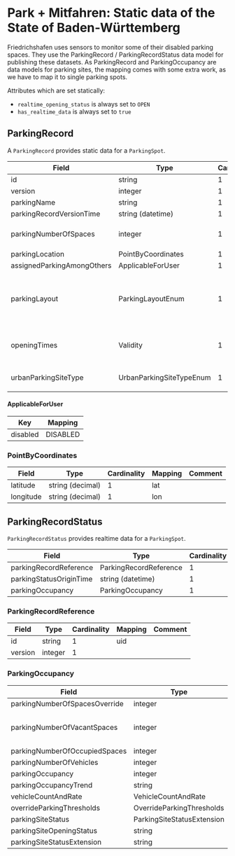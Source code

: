 # Park + Mitfahren: Static data of the State of Baden-Württemberg

Friedrichshafen uses sensors to monitor some of their disabled parking spaces. They use the
ParkingRecord / ParkingRecordStatus data model for publishing these datasets. As ParkingRecord and ParkingOccupancy
are data models for parking sites, the mapping comes with some extra work, as we have to map it to single parking
spots.

Attributes which are set statically:

* `realtime_opening_status` is always set to `OPEN`
* `has_realtime_data` is always set to `true`


## ParkingRecord

A `ParkingRecord` provides static data for a `ParkingSpot`.

| Field                      | Type                     | Cardinality | Mapping                | Comment                                                                          |
|----------------------------|--------------------------|-------------|------------------------|----------------------------------------------------------------------------------|
| id                         | string                   | 1           | uid                    |                                                                                  |
| version                    | integer                  | 1           |                        |                                                                                  |
| parkingName                | string                   | 1           | name                   |                                                                                  |
| parkingRecordVersionTime   | string (datetime)        | 1           | static_data_updated_at |                                                                                  |
| parkingNumberOfSpaces      | integer                  | 1           |                        | Has to be 1 at all times, will be validated                                      |
| parkingLocation            | PointByCoordinates       | 1           |                        |                                                                                  |
| assignedParkingAmongOthers | ApplicableForUser        | 1           | restricted_to.type     |                                                                                  |
| parkingLayout              | ParkingLayoutEnum        | 1           |                        | Values in there don't make much sense (`multiStorey` for a single parking spot). |
| openingTimes               | Validity                 | 1           | restricted_to.hours    | Transform to OSM 24/7, as there are just 24/7 datasets.                          |
| urbanParkingSiteType       | UrbanParkingSiteTypeEnum | 1           |                        | Should be `offStreetParking` at all times.                                       |


#### ApplicableForUser

| Key      | Mapping   |
|----------|-----------|
| disabled | DISABLED  |


### PointByCoordinates

| Field     | Type             | Cardinality | Mapping | Comment |
|-----------|------------------|-------------|---------|---------|
| latitude  | string (decimal) | 1           | lat     |         |
| longitude | string (decimal) | 1           | lon     |         |


## ParkingRecordStatus

`ParkingRecordStatus` provides realtime data for a `ParkingSpot`.

| Field                   | Type                   | Cardinality | Mapping                  | Comment |
|-------------------------|------------------------|-------------|--------------------------|---------|
| parkingRecordReference  | ParkingRecordReference | 1           | uid                      |         |
| parkingStatusOriginTime | string (datetime)      | 1           | realtime_data_updated_at |         |
| parkingOccupancy        | ParkingOccupancy       | 1           |                          |         |


### ParkingRecordReference

| Field   | Type    | Cardinality | Mapping                | Comment |
|---------|---------|-------------|------------------------|---------|
| id      | string  | 1           | uid                    |         |
| version | integer | 1           |                        |         |


### ParkingOccupancy

| Field                         | Type                       | Cardinality | Mapping         | Comment                                  |
|-------------------------------|----------------------------|-------------|-----------------|------------------------------------------|
| parkingNumberOfSpacesOverride | integer                    | 1           |                 |                                          |
| parkingNumberOfVacantSpaces   | integer                    | 1           | realtime_status | `1` means `AVAILABLE`, `0` means `TAKEN` |
| parkingNumberOfOccupiedSpaces | integer                    | 1           |                 |                                          |
| parkingNumberOfVehicles       | integer                    | 1           |                 |                                          |
| parkingOccupancy              | integer                    | 1           |                 |                                          |
| parkingOccupancyTrend         | string                     | 1           |                 |                                          |
| vehicleCountAndRate           | VehicleCountAndRate        | 1           |                 |                                          |
| overrideParkingThresholds     | OverrideParkingThresholds  | 1           |                 |                                          |
| parkingSiteStatus             | ParkingSiteStatusExtension | 1           |                 |                                          |
| parkingSiteOpeningStatus      | string                     | 1           |                 |                                          |
| parkingSiteStatusExtension    | string                     | 1           |                 |                                          |
